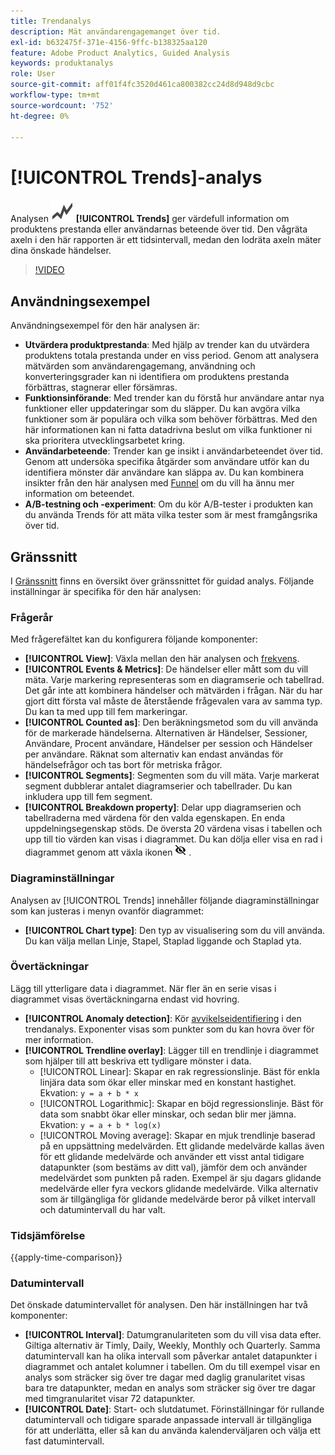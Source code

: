 ```yaml
---
title: Trendanalys
description: Mät användarengagemanget över tid.
exl-id: b632475f-371e-4156-9ffc-b138325aa120
feature: Adobe Product Analytics, Guided Analysis
keywords: produktanalys
role: User
source-git-commit: aff01f4fc3520d461ca800382cc24d8d948d9cbc
workflow-type: tm+mt
source-wordcount: '752'
ht-degree: 0%

---
```


# [!UICONTROL Trends]-analys

Analysen ![GraphTrend](/help/assets/icons/GraphTrend.svg) **[!UICONTROL Trends]** ger värdefull information om produktens prestanda eller användarnas beteende över tid. Den vågräta axeln i den här rapporten är ett tidsintervall, medan den lodräta axeln mäter dina önskade händelser.

>[!VIDEO](https://video.tv.adobe.com/v/3421666/?learn=on)

## Användningsexempel

Användningsexempel för den här analysen är:

* **Utvärdera produktprestanda**: Med hjälp av trender kan du utvärdera produktens totala prestanda under en viss period. Genom att analysera mätvärden som användarengagemang, användning och konverteringsgrader kan ni identifiera om produktens prestanda förbättras, stagnerar eller försämras.
* **Funktionsinförande**: Med trender kan du förstå hur användare antar nya funktioner eller uppdateringar som du släpper. Du kan avgöra vilka funktioner som är populära och vilka som behöver förbättras. Med den här informationen kan ni fatta datadrivna beslut om vilka funktioner ni ska prioritera utvecklingsarbetet kring.
* **Användarbeteende**: Trender kan ge insikt i användarbeteendet över tid. Genom att undersöka specifika åtgärder som användare utför kan du identifiera mönster där användare kan släppa av. Du kan kombinera insikter från den här analysen med [Funnel](funnel.md) om du vill ha ännu mer information om beteendet.
* **A/B-testning och -experiment**: Om du kör A/B-tester i produkten kan du använda Trends för att mäta vilka tester som är mest framgångsrika över tid.

## Gränssnitt

I [Gränssnitt](../overview.md#interface) finns en översikt över gränssnittet för guidad analys. Följande inställningar är specifika för den här analysen:

### Frågerår

Med frågerefältet kan du konfigurera följande komponenter:

* **[!UICONTROL View]**: Växla mellan den här analysen och [frekvens](frequency.md).
* **[!UICONTROL Events & Metrics]**: De händelser eller mått som du vill mäta. Varje markering representeras som en diagramserie och tabellrad. Det går inte att kombinera händelser och mätvärden i frågan. När du har gjort ditt första val måste de återstående frågevalen vara av samma typ. Du kan ta med upp till fem markeringar.
* **[!UICONTROL Counted as]**: Den beräkningsmetod som du vill använda för de markerade händelserna. Alternativen är Händelser, Sessioner, Användare, Procent användare, Händelser per session och Händelser per användare. Räknat som alternativ kan endast användas för händelsefrågor och tas bort för metriska frågor.
* **[!UICONTROL Segments]**: Segmenten som du vill mäta. Varje markerat segment dubblerar antalet diagramserier och tabellrader. Du kan inkludera upp till fem segment.
* **[!UICONTROL Breakdown property]**: Delar upp diagramserien och tabellraderna med värdena för den valda egenskapen. En enda uppdelningsegenskap stöds. De översta 20 värdena visas i tabellen och upp till tio värden kan visas i diagrammet. Du kan dölja eller visa en rad i diagrammet genom att växla ikonen ![Visa/dölj](../assets/hide-in-chart.png) .

### Diagraminställningar

Analysen av [!UICONTROL Trends] innehåller följande diagraminställningar som kan justeras i menyn ovanför diagrammet:

* **[!UICONTROL Chart type]**: Den typ av visualisering som du vill använda. Du kan välja mellan Linje, Stapel, Staplad liggande och Staplad yta.

### Övertäckningar

Lägg till ytterligare data i diagrammet. När fler än en serie visas i diagrammet visas övertäckningarna endast vid hovring.

* **[!UICONTROL Anomaly detection]**: Kör [avvikelseidentifiering](/help/analysis-workspace/c-anomaly-detection/anomaly-detection.md) i den trendanalys. Exponenter visas som punkter som du kan hovra över för mer information.
* **[!UICONTROL Trendline overlay]**: Lägger till en trendlinje i diagrammet som hjälper till att beskriva ett tydligare mönster i data.
   * [!UICONTROL Linear]: Skapar en rak regressionslinje. Bäst för enkla linjära data som ökar eller minskar med en konstant hastighet. Ekvation: `y = a + b * x`
   * [!UICONTROL Logarithmic]: Skapar en böjd regressionslinje. Bäst för data som snabbt ökar eller minskar, och sedan blir mer jämna. Ekvation: `y = a + b * log(x)`
   * [!UICONTROL Moving average]: Skapar en mjuk trendlinje baserad på en uppsättning medelvärden. Ett glidande medelvärde kallas även för ett glidande medelvärde och använder ett visst antal tidigare datapunkter (som bestäms av ditt val), jämför dem och använder medelvärdet som punkten på raden. Exempel är sju dagars glidande medelvärde eller fyra veckors glidande medelvärde. Vilka alternativ som är tillgängliga för glidande medelvärde beror på vilket intervall och datumintervall du har valt.

### Tidsjämförelse

{{apply-time-comparison}}


### Datumintervall

Det önskade datumintervallet för analysen. Den här inställningen har två komponenter:

* **[!UICONTROL Interval]**: Datumgranulariteten som du vill visa data efter. Giltiga alternativ är Timly, Daily, Weekly, Monthly och Quarterly. Samma datumintervall kan ha olika intervall som påverkar antalet datapunkter i diagrammet och antalet kolumner i tabellen. Om du till exempel visar en analys som sträcker sig över tre dagar med daglig granularitet visas bara tre datapunkter, medan en analys som sträcker sig över tre dagar med timgranularitet visar 72 datapunkter.
* **[!UICONTROL Date]**: Start- och slutdatumet. Förinställningar för rullande datumintervall och tidigare sparade anpassade intervall är tillgängliga för att underlätta, eller så kan du använda kalenderväljaren och välja ett fast datumintervall.


<!--

## Example

See below for an example of the analysis.

![Trends compare](../assets/trends-compare.png)

-->